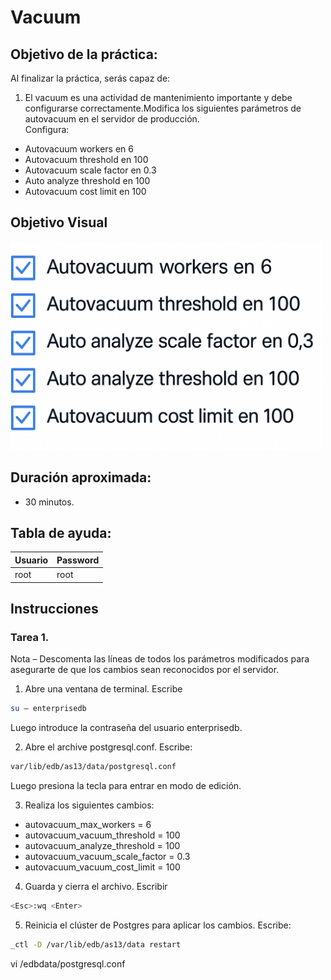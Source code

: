 # Vacuum

## Objetivo de la práctica:
Al finalizar la práctica, serás capaz de:

1.	El vacuum es una actividad de mantenimiento importante y debe configurarse correctamente.Modifica los siguientes parámetros de autovacuum en el servidor de producción.  
Configura: 

-	Autovacuum workers en 6 
-	Autovacuum  threshold en 100 
-	Autovacuum scale factor en 0.3 
-	Auto analyze threshold en 100 
-	Autovacuum cost limit en 100 



## Objetivo Visual 
<img src="../images/05/04/01.png" width="500" >

## Duración aproximada:
- 30 minutos.

## Tabla de ayuda:

| Usuario | Password | 
| --- | --- | 
| root | root| 
## Instrucciones 

### Tarea 1. 

Nota – Descomenta las líneas de todos los parámetros modificados para asegurarte de que los cambios sean reconocidos por el servidor. 

1.	Abre una ventana de terminal. Escribe  

```bash
su – enterprisedb 
```

Luego introduce la contraseña del usuario enterprisedb.

2.	Abre el archive postgresql.conf. Escribe:

```bash
var/lib/edb/as13/data/postgresql.conf  
```

Luego presiona la tecla <INSERT> para entrar en modo de edición. 


3.	Realiza los siguientes cambios: 

- autovacuum_max_workers = 6 
- autovacuum_vacuum_threshold = 100 
- autovacuum_analyze_threshold = 100 
- autovacuum_vacuum_scale_factor = 0.3 
- autovacuum_vacuum_cost_limit = 100

4.	Guarda y cierra el archivo.  Escribir   

```bash
<Esc>:wq <Enter> 
```
5.	Reinicia el clúster de Postgres para aplicar los cambios. Escribe:  

```bash
_ctl -D /var/lib/edb/as13/data restart 
```
vi /edbdata/postgresql.conf  
```
